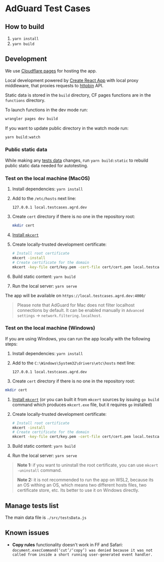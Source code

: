 # AdGuard Test Cases

## How to build

1. `yarn install`
2. `yarn build`

## Development

We use [Cloudflare pages][cfpages] for hosting the app.

Local development powered by [Create React App][createreactapp] with local proxy middleware, that proxies requests to [httpbin][httpbin] API.

Static data is stored in the `build` directory, CF pages functions are in the `functions` directory.

To launch functions in the dev mode run:

```sh
wrangler pages dev build
```

If you want to update public directory in the watch mode run:

```sh
yarn build:watch
```

[cfpages]: https://developers.cloudflare.com/pages
[createreactapp]: https://create-react-app.dev
[httpbin]: https://httpbin.agrd.dev

### Public static data

While making any [tests data](#manage-tests-list) changes, run
`yarn build:static` to rebuild public static data needed for autotesting.

### Test on the local machine (MacOS)

1. Install dependencies: `yarn install`
1. Add to the `/etc/hosts` next line:

    ```hosts
    127.0.0.1 local.testcases.agrd.dev
    ```

1. Create `cert` directory if there is no one in the repository root:

   ```sh
   mkdir cert
   ```

1. [Install `mkcert`][mkcert]
1. Create locally-trusted development certificate:

   ```sh
   # Install root certificate
   mkcert -install
   # Create certificate for the domain
   mkcert -key-file cert/key.pem -cert-file cert/cert.pem local.testcases.agrd.dev
   ```

1. Build static content: `yarn build`
1. Run the local server: `yarn serve`

The app will be available on `https://local.testcases.agrd.dev:4000/`

> Please note that AdGuard for Mac does not filter localhost connections by
> default.
> It can be enabled manually in `Advanced settings` -> `network.filtering.localhost`.

[mkcert]: https://github.com/FiloSottile/mkcert#readme

### Test on the local machine (Windows)

If you are using Windows, you can run the app locally with the following steps:

1. Install dependencies: `yarn install`
1. Add to the `C:\Windows\System32\drivers\etc\hosts` next line:

    ```hosts
    127.0.0.1 local.testcases.agrd.dev
    ```

1. Create `cert` directory if there is no one in the repository root:

  ```sh
  mkdir cert
  ```

1. [Install `mkcert`][mkcertwin] (or you can built it from `mkcert` sources by
issuing `go build` command which produces `mkcert.exe` file, but it requires `go` installed)
1. Create locally-trusted development certificate:

   ```sh
   # Install root certificate
   mkcert -install
   # Create certificate for the domain
   mkcert -key-file cert/key.pem -cert-file cert/cert.pem local.testcases.agrd.dev
   ```

1. Build static content: `yarn build`
1. Run the local server: `yarn serve`

> **Note 1:** if you want to uninstall the root certificate, you can use
> `mkcert -uninstall` command.
>
> **Note 2:** it is not recommended to run the app on WSL2, because its an OS withing an OS,
> which means two different hosts files, two certificate store, etc.
> Its better to use it on Windows directly.

[mkcertwin]: https://github.com/FiloSottile/mkcert?tab=readme-ov-file#windows

## Manage tests list

The main data file is `./src/testsData.js`

## Known issues

- **Copy rules** functionality doesn't work in FF and Safari:
  `document.execCommand(‘cut’/‘copy’) was denied because it was not called from inside a short running user-generated event handler.`
